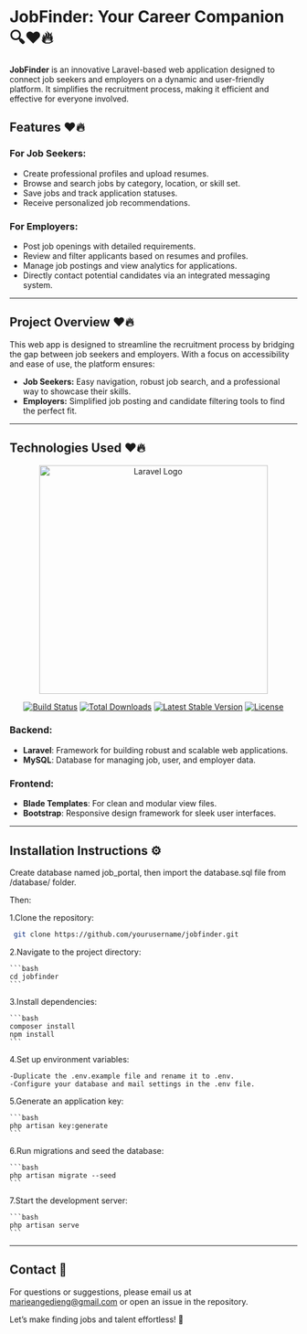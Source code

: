 # JobFinder: Your Career Companion 🔍♥🔥

**JobFinder** is an innovative Laravel-based web application designed to connect job seekers and employers on a dynamic and user-friendly platform. It simplifies the recruitment process, making it efficient and effective for everyone involved. 

## Features ♥🔥

### For Job Seekers:
- Create professional profiles and upload resumes.
- Browse and search jobs by category, location, or skill set.
- Save jobs and track application statuses.
- Receive personalized job recommendations.

### For Employers:
- Post job openings with detailed requirements.
- Review and filter applicants based on resumes and profiles.
- Manage job postings and view analytics for applications.
- Directly contact potential candidates via an integrated messaging system.

---

## Project Overview ♥🔥
This web app is designed to streamline the recruitment process by bridging the gap between job seekers and employers. With a focus on accessibility and ease of use, the platform ensures:

- **Job Seekers:** Easy navigation, robust job search, and a professional way to showcase their skills.
- **Employers:** Simplified job posting and candidate filtering tools to find the perfect fit.

---

## Technologies Used ♥🔥
<p align="center">
<a href="https://laravel.com" target="_blank"><img src="https://raw.githubusercontent.com/laravel/art/master/logo-lockup/5%20SVG/2%20CMYK/1%20Full%20Color/laravel-logolockup-cmyk-red.svg" width="400" alt="Laravel Logo"></a>
</p>

<p align="center">
<a href="https://github.com/laravel/framework/actions"><img src="https://github.com/laravel/framework/workflows/tests/badge.svg" alt="Build Status"></a>
<a href="https://packagist.org/packages/laravel/framework"><img src="https://img.shields.io/packagist/dt/laravel/framework" alt="Total Downloads"></a>
<a href="https://packagist.org/packages/laravel/framework"><img src="https://img.shields.io/packagist/v/laravel/framework" alt="Latest Stable Version"></a>
<a href="https://packagist.org/packages/laravel/framework"><img src="https://img.shields.io/packagist/l/laravel/framework" alt="License"></a>
</p>

### Backend:
- **Laravel**: Framework for building robust and scalable web applications.
- **MySQL**: Database for managing job, user, and employer data.

### Frontend:
- **Blade Templates**: For clean and modular view files.
- **Bootstrap**: Responsive design framework for sleek user interfaces.

---

## Installation Instructions ⚙️
Create database named job_portal, then import the database.sql file from /database/ folder.

Then:

1.Clone the repository:

   ```bash
    git clone https://github.com/yourusername/jobfinder.git
   ```

2.Navigate to the project directory:

    ```bash
    cd jobfinder
    ```

3.Install dependencies:

    ```bash
    composer install
    npm install
    ```

4.Set up environment variables:

    -Duplicate the .env.example file and rename it to .env.
    -Configure your database and mail settings in the .env file.

5.Generate an application key:

    ```bash
    php artisan key:generate
    ```

6.Run migrations and seed the database:

    ```bash
    php artisan migrate --seed
    ```

7.Start the development server:

    ```bash
    php artisan serve
    ```

---

## Contact 💌

For questions or suggestions, please email us at marieangedieng@gmail.com or open an issue in the repository.

Let’s make finding jobs and talent effortless! 🚀
